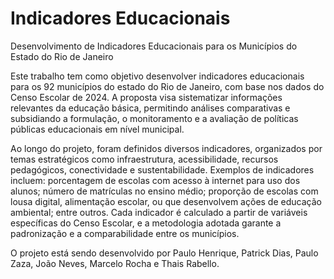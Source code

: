 # Indicadores Educacionais

Desenvolvimento de Indicadores Educacionais para os Municípios do Estado do Rio de Janeiro

Este trabalho tem como objetivo desenvolver indicadores educacionais para os 92 municípios do estado do Rio de Janeiro, com base nos dados do Censo Escolar de 2024. A proposta visa sistematizar informações relevantes da educação básica, permitindo análises comparativas e subsidiando a formulação, o monitoramento e a avaliação de políticas públicas educacionais em nível municipal.

Ao longo do projeto, foram definidos diversos indicadores, organizados por temas estratégicos como infraestrutura, acessibilidade, recursos pedagógicos, conectividade e sustentabilidade. Exemplos de indicadores incluem: porcentagem de escolas com acesso à internet para uso dos alunos; número de matrículas no ensino médio; proporção de escolas com lousa digital, alimentação escolar, ou que desenvolvem ações de educação ambiental; entre outros. Cada indicador é calculado a partir de variáveis específicas do Censo Escolar, e a metodologia adotada garante a padronização e a comparabilidade entre os municípios.

O projeto está sendo desenvolvido por Paulo Henrique, Patrick Dias, Paulo Zaza, João Neves, Marcelo Rocha e Thais Rabello.
